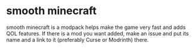 # smooth minecraft

smooth minecraft is a modpack helps make the game very fast and adds QOL features. If there is a mod you want added, make an issue and put its name and a link to it (preferably Curse or Modrinth) there.

